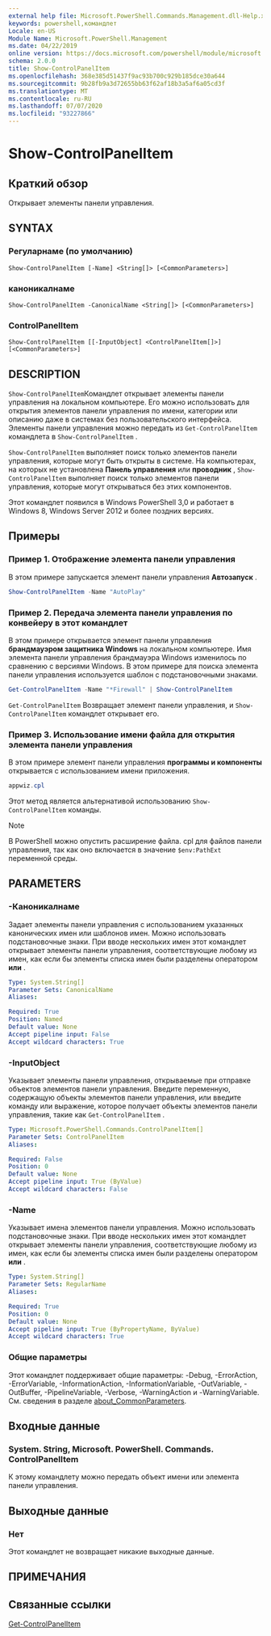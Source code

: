 ```yaml
---
external help file: Microsoft.PowerShell.Commands.Management.dll-Help.xml
keywords: powershell,командлет
Locale: en-US
Module Name: Microsoft.PowerShell.Management
ms.date: 04/22/2019
online version: https://docs.microsoft.com/powershell/module/microsoft.powershell.management/show-controlpanelitem?view=powershell-5.1&WT.mc_id=ps-gethelp
schema: 2.0.0
title: Show-ControlPanelItem
ms.openlocfilehash: 368e385d51437f9ac93b700c929b185dce30a644
ms.sourcegitcommit: 9b28fb9a3d72655bb63f62af18b3a5af6a05cd3f
ms.translationtype: MT
ms.contentlocale: ru-RU
ms.lasthandoff: 07/07/2020
ms.locfileid: "93227866"
---
```

# Show-ControlPanelItem

## Краткий обзор
Открывает элементы панели управления.

## SYNTAX

### Регуларнаме (по умолчанию)

```
Show-ControlPanelItem [-Name] <String[]> [<CommonParameters>]
```

### каноникалнаме

```
Show-ControlPanelItem -CanonicalName <String[]> [<CommonParameters>]
```

### ControlPanelItem

```
Show-ControlPanelItem [[-InputObject] <ControlPanelItem[]>] [<CommonParameters>]
```

## DESCRIPTION

`Show-ControlPanelItem`Командлет открывает элементы панели управления на локальном компьютере. Его можно использовать для открытия элементов панели управления по имени, категории или описанию даже в системах без пользовательского интерфейса. Элементы панели управления можно передать из `Get-ControlPanelItem` командлета в `Show-ControlPanelItem` .

`Show-ControlPanelItem` выполняет поиск только элементов панели управления, которые могут быть открыты в системе. На компьютерах, на которых не установлена **Панель управления** или **проводник** , `Show-ControlPanelItem` выполняет поиск только элементов панели управления, которые могут открываться без этих компонентов.

Этот командлет появился в Windows PowerShell 3,0 и работает в Windows 8, Windows Server 2012 и более поздних версиях.

## Примеры

### Пример 1. Отображение элемента панели управления

В этом примере запускается элемент панели управления **Автозапуск** .

```powershell
Show-ControlPanelItem -Name "AutoPlay"
```

### Пример 2. Передача элемента панели управления по конвейеру в этот командлет

В этом примере открывается элемент панели управления **брандмауэром защитника Windows** на локальном компьютере.
Имя элемента панели управления брандмауэра Windows изменилось по сравнению с версиями Windows. В этом примере для поиска элемента панели управления используется шаблон с подстановочными знаками.

```powershell
Get-ControlPanelItem -Name "*Firewall" | Show-ControlPanelItem
```

`Get-ControlPanelItem` Возвращает элемент панели управления, и `Show-ControlPanelItem` командлет открывает его.

### Пример 3. Использование имени файла для открытия элемента панели управления

В этом примере элемент панели управления **программы и компоненты** открывается с использованием имени приложения.

```powershell
appwiz.cpl
```

Этот метод является альтернативой использованию `Show-ControlPanelItem` команды.

> [!NOTE]
> В PowerShell можно опустить расширение файла. cpl для файлов панели управления, так как оно включается в значение `$env:PathExt` переменной среды.

## PARAMETERS

### -Каноникалнаме

Задает элементы панели управления с использованием указанных канонических имен или шаблонов имен. Можно использовать подстановочные знаки. При вводе нескольких имен этот командлет открывает элементы панели управления, соответствующие любому из имен, как если бы элементы списка имен были разделены оператором **или** .

```yaml
Type: System.String[]
Parameter Sets: CanonicalName
Aliases:

Required: True
Position: Named
Default value: None
Accept pipeline input: False
Accept wildcard characters: True
```

### -InputObject

Указывает элементы панели управления, открываемые при отправке объектов элементов панели управления. Введите переменную, содержащую объекты элементов панели управления, или введите команду или выражение, которое получает объекты элементов панели управления, такие как `Get-ControlPanelItem` .

```yaml
Type: Microsoft.PowerShell.Commands.ControlPanelItem[]
Parameter Sets: ControlPanelItem
Aliases:

Required: False
Position: 0
Default value: None
Accept pipeline input: True (ByValue)
Accept wildcard characters: False
```

### -Name

Указывает имена элементов панели управления. Можно использовать подстановочные знаки. При вводе нескольких имен этот командлет открывает элементы панели управления, соответствующие любому из имен, как если бы элементы списка имен были разделены оператором **или** .

```yaml
Type: System.String[]
Parameter Sets: RegularName
Aliases:

Required: True
Position: 0
Default value: None
Accept pipeline input: True (ByPropertyName, ByValue)
Accept wildcard characters: True
```

### Общие параметры

Этот командлет поддерживает общие параметры: -Debug, -ErrorAction, -ErrorVariable, -InformationAction, -InformationVariable, -OutVariable, -OutBuffer, -PipelineVariable, -Verbose, -WarningAction и -WarningVariable. См. сведения в разделе [about_CommonParameters](https://go.microsoft.com/fwlink/?LinkID=113216).

## Входные данные

### System. String, Microsoft. PowerShell. Commands. ControlPanelItem

К этому командлету можно передать объект имени или элемента панели управления.

## Выходные данные

### Нет

Этот командлет не возвращает никакие выходные данные.

## ПРИМЕЧАНИЯ

## Связанные ссылки

[Get-ControlPanelItem](Get-ControlPanelItem.md)
